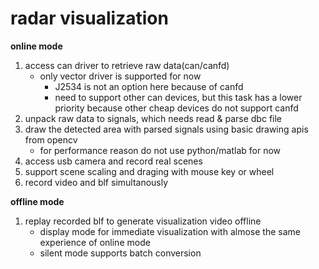 # radar visualization

__online mode__
1. access can driver to retrieve raw data(can/canfd)
   - only vector driver is supported for now 
     - J2534 is not an option here because of canfd
     - need to support other can devices, but this task has a lower priority because other cheap devices do not support canfd
2. unpack raw data to signals, which needs read & parse dbc file
3. draw the detected area with parsed signals using basic drawing apis from opencv
   - for performance reason do not use python/matlab for now
4. access usb camera and record real scenes
5. support scene scaling and draging with mouse key or wheel
6. record video and blf simultanously

__offline mode__
1. replay recorded blf to generate visualization video offline
   - display mode for immediate visualization with almose the same experience of online mode
   - silent mode supports batch conversion